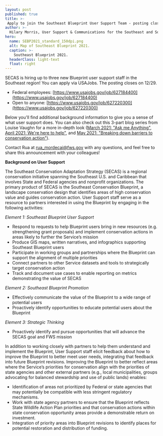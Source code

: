 ```yaml
---
layout: post
published: true
title: >-
 Apply to join the Southeast Blueprint User Support Team - posting closes 12/29
author: >-
  Hilary Morris, User Support & Communications for the Southeast and South Atlantic Blueprints
hero:
  name: SEBP2021_standard_150dpi.png
  alt: Map of Southeast Blueprint 2021.
  caption: >-
    Southeast Blueprint 2021.
  headerClass: light-text
  float: right
---
```

SECAS is hiring up to three new Blueprint user support staff in the Southeast region! You can apply via USAJobs. The posting closes on 12/29.

- Federal employees: [https://www.usajobs.gov/job/627184400](https://www.usajobs.gov/job/627184400)
- Open to anyone:  [https://www.usajobs.gov/job/627220300](https://www.usajobs.gov/job/627220300)

Below you'll find additional background information to give you a sense of what user support does. You can also check out this 3-part blog series from Louise Vaughn for a more in-depth look ([March 2021: "Ask me Anything"](https://secassoutheast.org/2021/03/12/ask-me-anything.html), [April 2021: We're here to help"](https://secassoutheast.org/2021/04/25/here-to-help-wait-come-back.html), and [May 2021: "Breaking down barriers to conservation action"](https://secassoutheast.org/2021/05/26/Breaking-down-barriers-to-conservation-action-The-role-of-Blueprint-user-support.html)).<!--more-->

Contact Rua at [rua_mordecai@fws.gov](mailto:rua_mordecai@fws.gov) with any questions, and feel free to share this announcement with your colleagues! 

**Background on User Support**

The Southeast Conservation Adaptation Strategy (SECAS) is a regional conservation initiative spanning the Southeast U.S. and Caribbean that involves State and Federal agencies and nonprofit organizations. The primary product of SECAS is the Southeast Conservation Blueprint, a landscape conservation design that identifies areas of high conservation value and guides conservation action. User Support staff serve as a resource to partners interested in using the Blueprint by engaging in the following activities:

_Element 1: Southeast Blueprint User Support_

- Respond to requests to help Blueprint users bring in new resources (e.g. strengthening grant proposals) and implement conservation actions in areas likely to further the Service’s mission  
- Produce GIS maps, written narratives, and infographics supporting Southeast Blueprint users  
- Participate in working groups and partnerships where the Blueprint can support the alignment of multiple priorities
- Connect partners to other Service datasets and tools to strategically target conservation action
- Track and document use cases to enable reporting on metrics demonstrating the value of SECAS

_Element 2: Southeast Blueprint Promotion_

- Effectively communicate the value of the Blueprint to a wide range of potential users
- Proactively identify opportunities to educate potential users about the Blueprint

_Element 3: Strategic Thinking_

- Proactively identify and pursue opportunities that will advance the SECAS goal and FWS mission

In addition to working closely with partners to help them understand and implement the Blueprint, User Support staff elicit feedback about how to improve the Blueprint to better meet user needs, integrating that feedback into future Blueprint revisions. Improving the Blueprint to better reflect areas where the Service’s priorities for conservation align with the priorities of state agencies and other external partners (e.g., local municipalities, groups advocating for balanced stewardship and use of public lands) enables:

- Identification of areas not prioritized by Federal or state agencies that may potentially be compatible with less stringent regulatory mechanisms.
- Work with state agency partners to ensure that the Blueprint reflects State Wildlife Action Plan priorities and that conservation actions within state conservation opportunity areas provide a demonstrable return on investment.
- Integration of priority areas into Blueprint revisions to identify places for potential restoration and distribution of funding.
